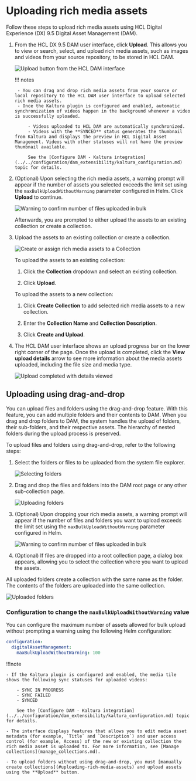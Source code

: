 # Uploading rich media assets

Follow these steps to upload rich media assets using HCL Digital Experience (DX) 9.5 Digital Asset Management \(DAM\).

1. From the HCL DX 9.5 DAM user interface, click **Upload**. This allows you to view or search, select, and upload rich media assets, such as images and videos from your source repository, to be stored in HCL DAM.

    ![Upload button from the HCL DAM interface](../../../../images/dam_interface_upload_button.png)

    !!! notes

        - You can drag and drop rich media assets from your source or local repository to the HCL DAM user interface to upload selected rich media assets.
        - Once the Kaltura plugin is configured and enabled, automatic synchronization of videos happen in the background whenever a video is successfully uploaded.

            - Videos uploaded to HCL DAM are automatically synchronized.
            - Videos with the **SYNCED** status generates the thumbnail from Kaltura and displays the preview in HCL Digital Asset Management. Videos with other statuses will not have the preview thumbnail available.

            See the [Configure DAM - Kaltura integration](../../configuration/dam_extensibility/kaltura_configuration.md) topic for details.

2. (Optional) Upon selecting the rich media assets, a warning prompt will appear if the number of assets you selected exceeds the limit set using the `maxBulkUploadWithoutWarning` parameter configured in Helm. Click **Upload** to continue.

    ![Warning to confirm number of files uploaded in bulk](../../../../images/Bulk_Upload_Warning_Digital_Asset_Management.png)

    Afterwards, you are prompted to either upload the assets to an existing collection or create a collection.

3. Upload the assets to an existing collection or create a collection.

    ![Create or assign rich media assets to a Collection](../../../../images/Upload_Media_HCL_Digital_Asset_Management.png)

    To upload the assets to an existing collection:

    1. Click the **Collection** dropdown and select an existing collection.

    2. Click **Upload**.

    To upload the assets to a new collection:

    1. Click **Create Collection** to add selected rich media assets to a new collection.

    2. Enter the **Collection Name** and **Collection Description**.

    3. Click **Create and Upload**.

4. The HCL DAM user interface shows an upload progress bar on the lower right corner of the page. Once the upload is completed, click the **View upload details** arrow to see more information about the media assets uploaded, including the file size and media type.

    ![Upload completed with details viewed](../../../../images/dam_interface_upload_success_view_details.png)

## Uploading using drag-and-drop

You can upload files and folders using the drag-and-drop feature. With this feature, you can add multiple folders and their contents to DAM. When you drag and drop folders to DAM, the system handles the upload of folders, their sub-folders, and their respective assets. The hierarchy of nested folders during the upload process is preserved.

To upload files and folders using drag-and-drop, refer to the following steps:

1. Select the folders or files to be uploaded from the system file explorer.

    ![Selecting folders](../../../../images/drag_and_drop_1.png)

2. Drag and drop the files and folders into the DAM root page or any other sub-collection page.

    ![Uploading folders](../../../../images/drag_and_drop_2.png)

3. (Optional) Upon dropping your rich media assets, a warning prompt will appear if the number of files and folders you want to upload exceeds the limit set using the `maxBulkUploadWithoutWarning` parameter configured in Helm.

    ![Warning to confirm number of files uploaded in bulk](../../../../images/Bulk_Upload_Warning_Digital_Asset_Management.png)

4. (Optional) If files are dropped into a root collection page, a dialog box appears, allowing you to select the collection where you want to upload the assets.

All uploaded folders create a collection with the same name as the folder. The contents of the folders are uploaded into the same collection.

![Uploaded folders](../../../../images/drag_and_drop_3.png)

### Configuration to change the `maxBulkUploadWithoutWarning` value

You can configure the maximum number of assets allowed for bulk upload without prompting a warning using the following Helm configuration:

```yaml
configuration:
  digitalAssetManagement:
    maxBulkUploadWithoutWarning: 100
```

!!!note

    - If the Kaltura plugin is configured and enabled, the media tile shows the following sync statuses for uploaded videos:

        - SYNC IN PROGRESS
        - SYNC FAILED
        - SYNCED
        
        See the [Configure DAM - Kaltura integration](../../configuration/dam_extensibility/kaltura_configuration.md) topic for details.

    - The interface displays features that allows you to edit media asset metadata (for example, `Title` and `Description`) and user access control (for example, Access) of the new or existing collection the rich media asset is uploaded to. For more information, see [Manage collections](manage_collections.md).

    - To upload folders without using drag-and-drop, you must [manually create collections](#uploading-rich-media-assets) and upload assets using the **Upload** button.
